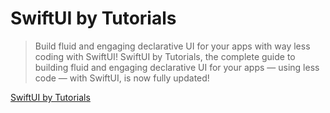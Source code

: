 # SwiftUI by Tutorials

> Build fluid and engaging declarative UI for your apps with way less coding with SwiftUI! SwiftUI by Tutorials, the complete guide to building fluid and engaging declarative UI for your apps — using less code — with SwiftUI, is now fully updated! 

[SwiftUI by Tutorials](https://www.raywenderlich.com/books/swiftui-by-tutorials/v2.0)